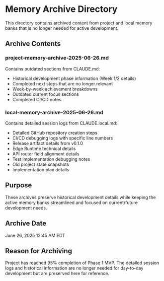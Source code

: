 # Memory Archive Directory

This directory contains archived content from project and local memory banks that is no longer needed for active development.

## Archive Contents

### project-memory-archive-2025-06-26.md
Contains outdated sections from CLAUDE.md:
- Historical development phase information (Week 1/2 details)
- Completed next steps that are no longer relevant
- Week-by-week achievement breakdowns
- Outdated current focus sections
- Completed CI/CD notes

### local-memory-archive-2025-06-26.md
Contains detailed session logs from CLAUDE.local.md:
- Detailed GitHub repository creation steps
- CI/CD debugging logs with specific line numbers
- Release artifact details from v0.1.0
- Edge Runtime technical details
- API router field alignment details
- Test implementation debugging notes
- Old project state snapshots
- Implementation plan details

## Purpose

These archives preserve historical development details while keeping the active memory banks streamlined and focused on current/future development needs.

## Archive Date
June 26, 2025 12:45 AM EDT

## Reason for Archiving
Project has reached 95% completion of Phase 1 MVP. The detailed session logs and historical information are no longer needed for day-to-day development but are preserved here for reference.
